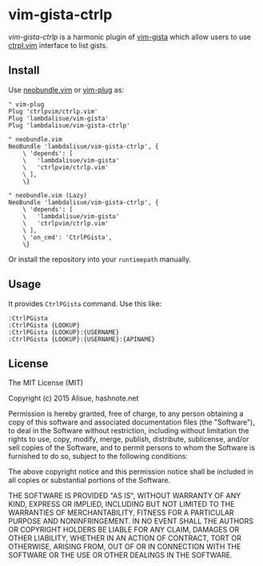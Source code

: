 vim-gista-ctrlp
===============================================================================

*vim-gista-ctrlp* is a harmonic plugin of [vim-gista](https://github.com/lambdalisue/vim-gista) which allow users to use [ctrpl.vim](https://github.com/ctrlpvim/ctrlp.vim) interface to list gists.

Install
-------------------------------------------------------------------------------
Use [neobundle.vim](https://github.com/Shougo/neobundle.vim) or [vim-plug](https://github.com/junegunn/vim-plug) as:

```vim
" vim-plug
Plug 'ctrlpvim/ctrlp.vim'
Plug 'lambdalisue/vim-gista'
Plug 'lambdalisue/vim-gista-ctrlp'

" neobundle.vim
NeoBundle 'lambdalisue/vim-gista-ctrlp', {
    \ 'depends': [
    \   'lambdalisue/vim-gista'
    \   'ctrlpvim/ctrlp.vim'
    \ ],
    \}

" neobundle.vim (Lazy)
NeoBundle 'lambdalisue/vim-gista-ctrlp', {
    \ 'depends': [
    \   'lambdalisue/vim-gista'
    \   'ctrlpvim/ctrlp.vim'
    \ ],
    \ 'on_cmd': 'CtrlPGista',
    \}
```

Or install the repository into your `runtimepath` manually.


Usage
-------------------------------------------------------------------------------
It provides `CtrlPGista` command. Use this like:

```
:CtrlPGista
:CtrlPGista {LOOKUP}
:CtrlPGista {LOOKUP}:{USERNAME}
:CtrlPGista {LOOKUP}:{USERNAME}:{APINAME}
```

License
-------------------------------------------------------------------------------
The MIT License (MIT)

Copyright (c) 2015 Alisue, hashnote.net

Permission is hereby granted, free of charge, to any person obtaining a copy
of this software and associated documentation files (the "Software"), to deal
in the Software without restriction, including without limitation the rights
to use, copy, modify, merge, publish, distribute, sublicense, and/or sell
copies of the Software, and to permit persons to whom the Software is
furnished to do so, subject to the following conditions:

The above copyright notice and this permission notice shall be included in
all copies or substantial portions of the Software.

THE SOFTWARE IS PROVIDED "AS IS", WITHOUT WARRANTY OF ANY KIND, EXPRESS OR
IMPLIED, INCLUDING BUT NOT LIMITED TO THE WARRANTIES OF MERCHANTABILITY,
FITNESS FOR A PARTICULAR PURPOSE AND NONINFRINGEMENT. IN NO EVENT SHALL THE
AUTHORS OR COPYRIGHT HOLDERS BE LIABLE FOR ANY CLAIM, DAMAGES OR OTHER
LIABILITY, WHETHER IN AN ACTION OF CONTRACT, TORT OR OTHERWISE, ARISING FROM,
OUT OF OR IN CONNECTION WITH THE SOFTWARE OR THE USE OR OTHER DEALINGS IN
THE SOFTWARE.
